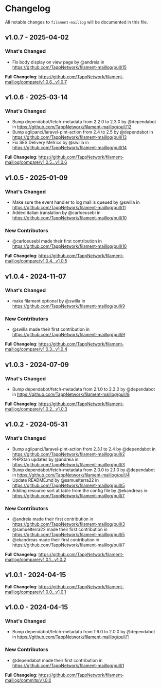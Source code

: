 # Changelog

All notable changes to `filament-maillog` will be documented in this file.

## v1.0.7 - 2025-04-02

### What's Changed

* Fix body display on view page by @andreia in https://github.com/TappNetwork/filament-maillog/pull/15

**Full Changelog**: https://github.com/TappNetwork/filament-maillog/compare/v1.0.6...v1.0.7

## v1.0.6 - 2025-03-14

### What's Changed

* Bump dependabot/fetch-metadata from 2.2.0 to 2.3.0 by @dependabot in https://github.com/TappNetwork/filament-maillog/pull/12
* Bump aglipanci/laravel-pint-action from 2.4 to 2.5 by @dependabot in https://github.com/TappNetwork/filament-maillog/pull/13
* Fix SES Delivery Metrics by @swilla in https://github.com/TappNetwork/filament-maillog/pull/14

**Full Changelog**: https://github.com/TappNetwork/filament-maillog/compare/v1.0.5...v1.0.6

## v1.0.5 - 2025-01-09

### What's Changed

* Make sure the event handler to log mail is queued by @swilla in https://github.com/TappNetwork/filament-maillog/pull/11
* Added italian translation by @carloeusebi in https://github.com/TappNetwork/filament-maillog/pull/10

### New Contributors

* @carloeusebi made their first contribution in https://github.com/TappNetwork/filament-maillog/pull/10

**Full Changelog**: https://github.com/TappNetwork/filament-maillog/compare/v1.0.4...v1.0.5

## v1.0.4 - 2024-11-07

### What's Changed

* make filament optional by @swilla in https://github.com/TappNetwork/filament-maillog/pull/9

### New Contributors

* @swilla made their first contribution in https://github.com/TappNetwork/filament-maillog/pull/9

**Full Changelog**: https://github.com/TappNetwork/filament-maillog/compare/v1.0.3...v1.0.4

## v1.0.3 - 2024-07-09

### What's Changed

* Bump dependabot/fetch-metadata from 2.1.0 to 2.2.0 by @dependabot in https://github.com/TappNetwork/filament-maillog/pull/8

**Full Changelog**: https://github.com/TappNetwork/filament-maillog/compare/v1.0.2...v1.0.3

## v1.0.2 - 2024-05-31

### What's Changed

* Bump aglipanci/laravel-pint-action from 2.3.1 to 2.4 by @dependabot in https://github.com/TappNetwork/filament-maillog/pull/2
* PHPStan updates by @andreia in https://github.com/TappNetwork/filament-maillog/pull/3
* Bump dependabot/fetch-metadata from 2.0.0 to 2.1.0 by @dependabot in https://github.com/TappNetwork/filament-maillog/pull/4
* Update README.md by @samuelterra22 in https://github.com/TappNetwork/filament-maillog/pull/5
* Adding resource sort at table from the config file by @ekandreas in https://github.com/TappNetwork/filament-maillog/pull/7

### New Contributors

* @andreia made their first contribution in https://github.com/TappNetwork/filament-maillog/pull/3
* @samuelterra22 made their first contribution in https://github.com/TappNetwork/filament-maillog/pull/5
* @ekandreas made their first contribution in https://github.com/TappNetwork/filament-maillog/pull/7

**Full Changelog**: https://github.com/TappNetwork/filament-maillog/compare/v1.0.1...v1.0.2

## v1.0.1 - 2024-04-15

**Full Changelog**: https://github.com/TappNetwork/filament-maillog/compare/v1.0.0...v1.0.1

## v1.0.0 - 2024-04-15

### What's Changed

* Bump dependabot/fetch-metadata from 1.6.0 to 2.0.0 by @dependabot in https://github.com/TappNetwork/filament-maillog/pull/1

### New Contributors

* @dependabot made their first contribution in https://github.com/TappNetwork/filament-maillog/pull/1

**Full Changelog**: https://github.com/TappNetwork/filament-maillog/commits/v1.0.0
